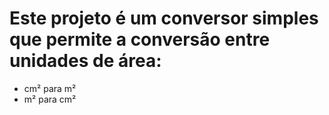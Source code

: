 # Este projeto é um conversor simples que permite a conversão entre unidades de área:

- cm² para m²
- m² para cm²
